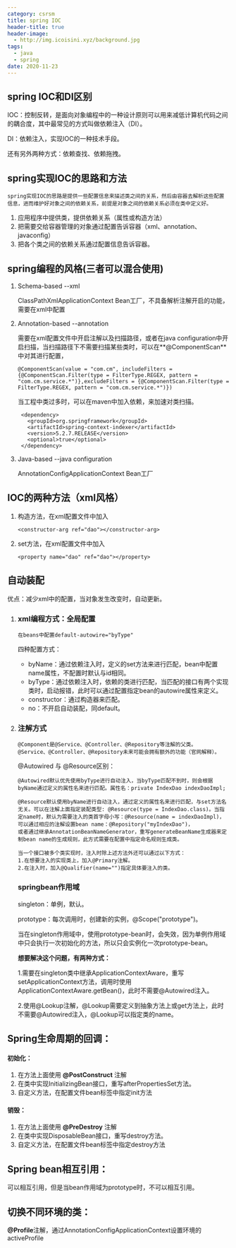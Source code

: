```yaml
---
category: csrsm
title: spring IOC
header-title: true
header-image:
  - http://img.icoisini.xyz/background.jpg
tags:
  - java
  - spring
date: 2020-11-23
---
```

## spring IOC和DI区别

IOC：控制反转，是面向对象编程中的一种设计原则可以用来减低计算机代码之间的耦合度，其中最常见的方式叫做依赖注入（DI）。

DI：依赖注入，实现IOC的一种技术手段。

还有另外两种方式：依赖查找、依赖拖拽。

## spring实现IOC的思路和方法

```
spring实现IOC的思路是提供一些配置信息来描述类之间的关系，然后由容器去解析这些配置信息，进而维护好对象之间的依赖关系，前提是对象之间的依赖关系必须在类中定义好。
```

1. 应用程序中提供类，提供依赖关系（属性或构造方法）
2. 把需要交给容器管理的对象通过配置告诉容器（xml、annotation、javaconfig）
3. 把各个类之间的依赖关系通过配置信息告诉容器。

## spring编程的风格(三者可以混合使用)

1. Schema-based   --xml

   ClassPathXmlApplicationContext Bean工厂，不具备解析注解开启的功能，需要在xml中配置

2. Annotation-based    --annotation  

   需要在xml配置文件中开启注解以及扫描路径，或者在java configuration中开启扫描，当扫描路径下不需要扫描某些类时，可以在**@ComponentScan**中对其进行配置，

   ```
   @ComponentScan(value = "com.cm", includeFilters = {@ComponentScan.Filter(type = FilterType.REGEX, pattern = "com.cm.service.*")},excludeFilters = {@ComponentScan.Filter(type = FilterType.REGEX, pattern = "com.cm.service.*")})
   ```

   当工程中类过多时，可以在maven中加入依赖，来加速对类扫描。

   ```
    <dependency>
      <groupId>org.springframework</groupId>
      <artifactId>spring-context-indexer</artifactId>
      <version>5.2.7.RELEASE</version>
      <optional>true</optional>
    </dependency>
   ```

   

3. Java-based    --java configuration

   AnnotationConfigApplicationContext Bean工厂

## IOC的两种方法（xml风格）

1. 构造方法，在xml配置文件中加入

   ```
   <constructor-arg ref="dao"></constructor-arg>
   ```

2. set方法，在xml配置文件中加入

   ```
   <property name="dao" ref="dao"></property>
   ```

## 自动装配

优点：减少xml中的配置，当对象发生改变时，自动更新。

1. ### xml编程方式：全局配置

   ```
   在beans中配置default-autowire="byType"
   ```

   四种配置方式：

   - byName：通过依赖注入时，定义的set方法来进行匹配，bean中配置name属性，不配置时默认与id相同。
   - byType：通过依赖注入时，依赖的类进行匹配，当匹配的接口有两个实现类时，启动报错，此时可以通过配置指定bean的autowire属性来定义。
   - constructor：通过构造器来匹配。
   - no：不开启自动装配，同default。

2. ### 注解方式

   ```
   @Component是@Service、@Controller、@Repository等注解的父类。
   @Service、@Controller、@Repository未来可能会拥有额外的功能（官网解释）。
   ```

   @Autowired 与 @Resource区别：

   ```
   @Autowired默认优先使用byType进行自动注入，当byType匹配不到时，则会根据byName通过定义的属性名来进行匹配。属性名：private IndexDao indexDaoImpl;
   ```

   ```
   @Resource默认使用byName进行自动注入，通过定义的属性名来进行匹配，与set方法名无关。可以在注解上面指定装配类型: @Resource(type = IndexDao.class)。当指定name时，默认为需要注入的类首字母小写：@Resource(name = indexDaoImpl)，可以通过相应的注解设置bean name：@Repository("myIndexDao")，
   或者通过继承AnnotationBeanNameGenerator，重写generateBeanName生成器来定制bean name的生成规则，此方式需要在配置中指定命名规则生成类。
   ```

   ```
   当一个接口被多个类实现时，注入时除上述方法外还可以通过以下方式：
   1.在想要注入的实现类上，加入@Primary注解。
   2.在注入时，加入@Qualifier(name="")指定具体要注入的类。
   ```

   

   ### springbean作用域

   singleton：单例，默认。

   prototype：每次调用时，创建新的实例，@Scope("prototype")。

   当在singleton作用域中，使用prototype-bean时，会失效，因为单例作用域中只会执行一次初始化的方法，所以只会实例化一次prototype-bean。

   **想要解决这个问题，有两种方式：**

   1.需要在singleton类中继承ApplicationContextAware，重写setApplicationContext方法，调用时使用ApplicationContextAware.getBean()，此时不需要@Autowired注入。

   2.使用@Lookup注解，@Lookup需要定义到抽象方法上或get方法上，此时不需要@Autowired注入，@Lookup可以指定类的name。

## Spring生命周期的回调：

#### 初始化：

1. 在方法上面使用 **@PostConstruct** 注解
2. 在类中实现InitializingBean接口，重写afterPropertiesSet方法。
3. 自定义方法，在配置文件bean标签中指定init方法

#### 销毁：

1. 在方法上面使用 **@PreDestroy** 注解
2. 在类中实现DisposableBean接口，重写destroy方法。
3. 自定义方法，在配置文件bean标签中指定destroy方法

## Spring bean相互引用：

可以相互引用，但是当bean作用域为prototype时，不可以相互引用。

## 切换不同环境的类：

**@Profile**注解，通过AnnotationConfigApplicationContext设置环境的activeProfile






